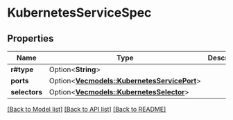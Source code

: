 # KubernetesServiceSpec

## Properties

Name | Type | Description | Notes
------------ | ------------- | ------------- | -------------
**r#type** | Option<**String**> |  | [optional]
**ports** | Option<[**Vec<models::KubernetesServicePort>**](KubernetesServicePort.md)> |  | [optional]
**selectors** | Option<[**Vec<models::KubernetesSelector>**](KubernetesSelector.md)> |  | [optional]

[[Back to Model list]](../README.md#documentation-for-models) [[Back to API list]](../README.md#documentation-for-api-endpoints) [[Back to README]](../README.md)


